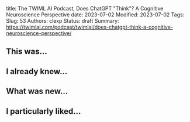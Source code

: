 title: The TWIML AI Podcast, Does ChatGPT "Think"? A Cognitive Neuroscience Perspective
date: 2023-07-02
Modified: 2023-07-02
Tags: 
Slug: 53
Authors: clexp
Status: draft
Summary: 
https://twimlai.com/podcast/twimlai/does-chatgpt-think-a-cognitive-neuroscience-perspective/
## This was...

## I already knew...

## What was new...

## I particularly liked... 

